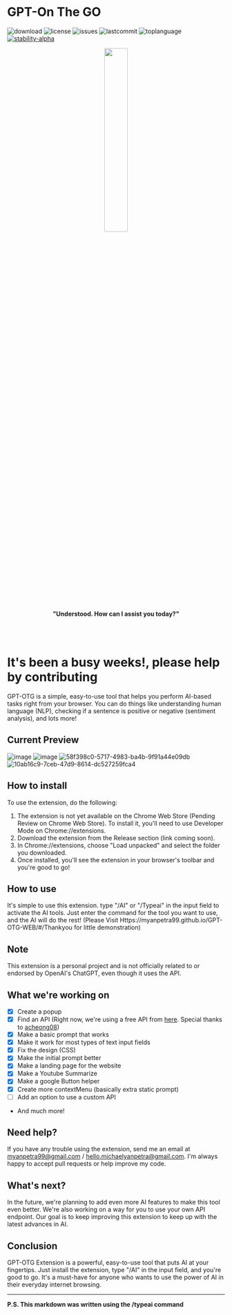 # GPT-On The GO
![download](https://img.shields.io/github/downloads/myanpetra99/gpt-otg/total)
![license](https://img.shields.io/github/license/myanpetra99/gpt-otg)
![issues](https://img.shields.io/github/issues/myanpetra99/gpt-otg)
![lastcommit](https://img.shields.io/github/last-commit/myanpetra99/gpt-otg)
![toplanguage](https://img.shields.io/github/languages/top/myanpetra99/gpt-otg)
[![stability-alpha](https://img.shields.io/badge/stability-alpha-f4d03f.svg)](https://github.com/mkenney/software-guides/blob/master/STABILITY-BADGES.md#alpha)
<p align="center" width="100%">
    <img width="33%" src="https://github-production-user-asset-6210df.s3.amazonaws.com/57763111/240456140-2b3f8d54-1492-4cb8-a5b1-dd5e651858cd.png">
</p>



<p align="center">
    <b>"Understood. How can I assist you today?"</b>
</p>

<br>
<br>

# It's been a busy weeks!, please help by contributing

GPT-OTG  is a simple, easy-to-use tool that helps you perform AI-based tasks right from your browser. You can do things like understanding human language (NLP), checking if a sentence is positive or negative (sentiment analysis), and lots more!

## Current Preview
![image](https://github.com/myanpetra99/GPT-OTG/assets/57763111/94fd3b74-0242-400a-965f-98710d115051)
![image](https://github.com/myanpetra99/GPT-OTG/assets/57763111/46b14926-f059-438d-b83b-aabce827c690)
![58f398c0-5717-4983-ba4b-9f91a44e09db](https://github.com/myanpetra99/GPT-OTG/assets/57763111/3141d9fd-b5f9-4317-a467-7c5d58530d7f)
![10ab16c9-7ceb-47d9-8614-dc527259fca4](https://github.com/myanpetra99/GPT-OTG/assets/57763111/d6632af4-c86e-46db-aa78-cd6a5bd1e5f0)



## How to install
To use the extension, do the following:

1. The extension is not yet available on the Chrome Web Store (Pending Review on Chrome Web Store). To install it, you'll need to use Developer Mode on Chrome://extensions.
2. Download the extension from the Release section (link coming soon).
3. In Chrome://extensions, choose "Load unpacked" and select the folder you downloaded.
4. Once installed, you'll see the extension in your browser's toolbar and you're good to go!


## How to use
It's simple to use this extension. type "/AI" or "/Typeai" in the input field to activate the AI tools. 
Just enter the command for the tool you want to use, and the AI will do the rest!
(Please Visit Https://myanpetra99.github.io/GPT-OTG-WEB/#/Thankyou for little demonstration)

## Note
This extension is a personal project and is not officially related to or endorsed by OpenAI's ChatGPT, even though it uses the API.


## What we're working on

- [x] Create a popup
- [x] Find an API (Right now, we're using a free API from [here](https://github.com/editor-syntax/gpt-free). Special thanks to [acheong08](https://github.com/acheong08))
- [x] Make a basic prompt that works
- [x] Make it work for most types of text input fields
- [x] Fix the design (CSS)
- [x] Make the initial prompt better
- [x] Make a landing page for the website
- [x] Make a Youtube Summarize
- [x] Make a google Button helper
- [x] Create more contextMenu (basically extra static prompt)
- [ ] Add an option to use a custom API
- And much more!


## Need help?
If you have any trouble using the extension, send me an email at myanpetra99@gmail.com / hello.michaelyanpetra@gmail.com. I'm always happy to accept pull requests or help improve my code.

## What's next?
In the future, we're planning to add even more AI features to make this tool even better. We're also working on a way for you to use your own API endpoint. Our goal is to keep improving this extension to keep up with the latest advances in AI.

## Conclusion
GPT-OTG Extension is a powerful, easy-to-use tool that puts AI at your fingertips. Just install the extension, type "/AI" in the input field, and you're good to go. It's a must-have for anyone who wants to use the power of AI in their everyday internet browsing.

----------------------------------------------------------------
**P.S. This markdown was written using the /typeai command**
